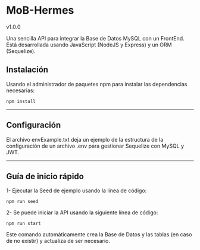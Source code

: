 # MoB-Hermes

v1.0.0

Una sencilla API para integrar la Base de Datos MySQL con un FrontEnd. Está desarrollada usando JavaScript (NodeJS y Express) y un ORM (Sequelize).

## Instalación

Usando el administrador de paquetes npm para instalar las dependencias necesarias:

```
npm install
```

<hr>

## Configuración

El archivo envExample.txt deja un ejemplo de la estructura de la configuración de un archivo .env para gestionar Sequelize con MySQL y JWT.

<hr>

## Guía de inicio rápido

1- Ejecutar la Seed de ejemplo usando la línea de código:

```
npm run seed
```

2- Se puede iniciar la API usando la siguiente línea de código:

```
npm run start
```

Este comando automáticamente crea la Base de Datos y las tablas (en caso de no existir) y actualiza de ser necesario.
